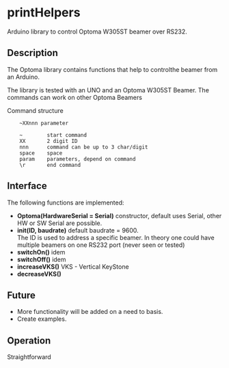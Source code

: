 
# printHelpers

Arduino library to control Optoma W305ST beamer over RS232.

## Description

The Optoma library contains functions that help to controlthe beamer from 
an Arduino. 

The library is tested with an UNO and an Optoma W305ST Beamer. 
The commands can work on other Optoma Beamers 

Command structure
```
    ~XXnnn parameter

    ~        start command
    XX       2 digit ID
    nnn      command can be up to 3 char/digit
    space    space
    param    parameters, depend on command
    \r       end command
```

## Interface

The following functions are implemented:

- **Optoma(HardwareSerial = Serial)** constructor, default uses Serial, 
other HW or SW Serial are possible.
- **init(ID, baudrate)** default baudrate = 9600.  
The ID is used to address a specific beamer.
In theory one could have multiple beamers on one RS232 port (never seen or tested)
- **switchOn()** idem
- **switchOff()** idem
- **increaseVKS()** VKS - Vertical KeyStone
- **decreaseVKS()**

## Future

- More functionality will be added on a need to basis.
- Create examples.

## Operation

Straightforward


